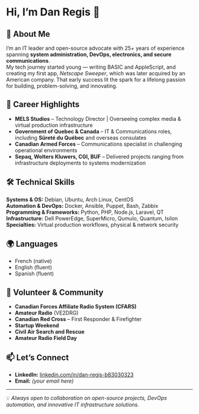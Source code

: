 # Hi, I’m Dan Regis 👋

## 🚀 About Me
I’m an IT leader and open-source advocate with 25+ years of experience spanning **system administration, DevOps, electronics, and secure communications**.  
My tech journey started young — writing BASIC and AppleScript, and creating my first app, *Netscape Sweeper*, which was later acquired by an American company. That early success lit the spark for a lifelong passion for building, problem-solving, and innovating.

## 💼 Career Highlights
- **MELS Studios** – Technology Director | Overseeing complex media & virtual production infrastructure
- **Government of Quebec & Canada** – IT & Communications roles, including **Sûreté du Québec** and overseas consulates
- **Canadian Armed Forces** – Communications specialist in challenging operational environments
- **Sepaq, Wolters Kluwers, CGI, BUF** – Delivered projects ranging from infrastructure deployments to systems modernization

## 🛠 Technical Skills
**Systems & OS:** Debian, Ubuntu, Arch Linux, CentOS  
**Automation & DevOps:** Docker, Ansible, Puppet, Bash, Zabbix  
**Programming & Frameworks:** Python, PHP, Node.js, Laravel, QT  
**Infrastructure:** Dell PowerEdge, SuperMicro, Qumulo, Quantum, Isilon  
**Specialties:** Virtual production workflows, physical & network security

## 🌍 Languages
- French (native)  
- English (fluent)  
- Spanish (fluent)  

## 🎯 Volunteer & Community
- **Canadian Forces Affiliate Radio System (CFARS)**
- **Amateur Radio** (VE2DRG)
- **Canadian Red Cross** – First Responder & Firefighter
- **Startup Weekend**
- **Civil Air Search and Rescue**
- **Amateur Radio Field Day**

## 📫 Let’s Connect
- **LinkedIn:** [linkedin.com/in/dan-regis-b83030323](https://www.linkedin.com/in/dan-regis-b83030323/)
- **Email:** *(your email here)*

---

💡 *Always open to collaboration on open-source projects, DevOps automation, and innovative IT infrastructure solutions.*
